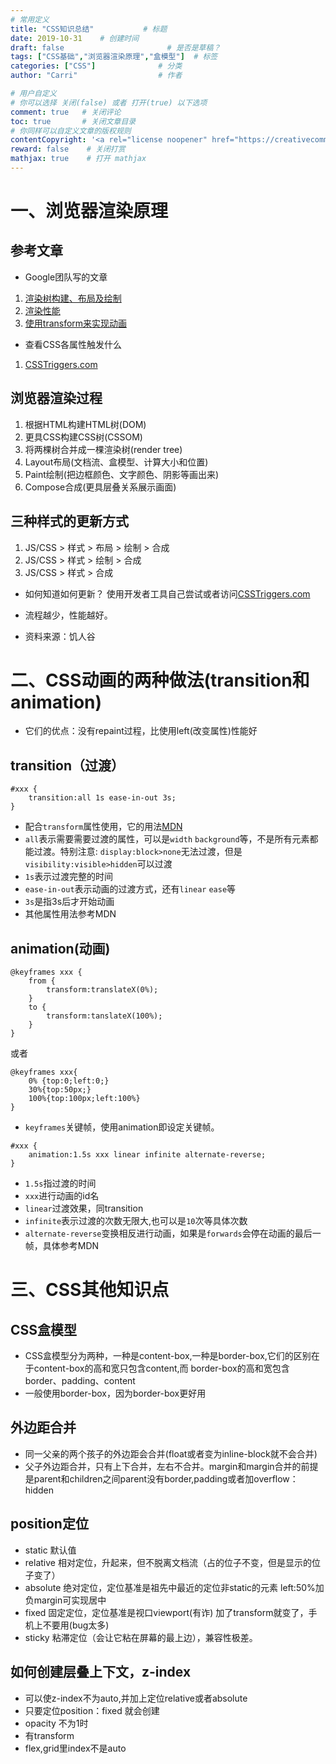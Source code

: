 ```yaml
---
# 常用定义
title: "CSS知识总结"           # 标题
date: 2019-10-31    # 创建时间
draft: false                       # 是否是草稿？
tags: ["CSS基础","浏览器渲染原理","盒模型"]  # 标签
categories: ["CSS"]              # 分类
author: "Carri"                  # 作者

# 用户自定义
# 你可以选择 关闭(false) 或者 打开(true) 以下选项
comment: true   # 关闭评论
toc: true       # 关闭文章目录
# 你同样可以自定义文章的版权规则
contentCopyright: '<a rel="license noopener" href="https://creativecommons.org/licenses/by-nc-nd/4.0/" target="_blank">CC BY-NC-ND 4.0</a>'
reward: false	 # 关闭打赏
mathjax: true    # 打开 mathjax
---
```



# 一、浏览器渲染原理

## 参考文章
* Google团队写的文章


1. [渲染树构建、布局及绘制](https://developers.google.com/web/fundamentals/performance/critical-rendering-path/render-tree-construction)
2. [渲染性能](https://developers.google.com/web/fundamentals/performance/rendering/)
3. [使用transform来实现动画](https://developers.google.com/web/fundamentals/performance/rendering/stick-to-compositor-only-properties-and-manage-layer-count)


* 查看CSS各属性触发什么


1. [CSSTriggers.com](https://csstriggers.com/)
   

## 浏览器渲染过程

1. 根据HTML构建HTML树(DOM)
2. 更具CSS构建CSS树(CSSOM)
3. 将两棵树合并成一棵渲染树(render tree)
4. Layout布局(文档流、盒模型、计算大小和位置)
5. Paint绘制(把边框颜色、文字颜色、阴影等画出来)
6. Compose合成(更具层叠关系展示画面)


## 三种样式的更新方式

1. JS/CSS > 样式 > 布局 > 绘制 > 合成
2. JS/CSS > 样式 > 绘制 > 合成
3. JS/CSS > 样式 > 合成

* 如何知道如何更新？ 使用开发者工具自己尝试或者访问[CSSTriggers.com](https://csstriggers.com/)

* 流程越少，性能越好。

* 资料来源：饥人谷



# 二、CSS动画的两种做法(transition和animation)

* 它们的优点：没有repaint过程，比使用left(改变属性)性能好

## transition（过渡）

```
#xxx {
    transition:all 1s ease-in-out 3s;
}
```
* 配合`transform`属性使用，它的用法[MDN](https://developer.mozilla.org/zh-CN/docs/Web/CSS/transform)
* `all`表示需要需要过渡的属性，可以是`width` `background`等，不是所有元素都能过渡。特别注意: `display:block>none`无法过渡，但是`visibility:visible>hidden`可以过渡
* `1s`表示过渡完整的时间
* `ease-in-out`表示动画的过渡方式，还有`linear` `ease`等
* `3s`是指3s后才开始动画
* 其他属性用法参考MDN
  

## animation(动画)
```
@keyframes xxx {
    from {
        transform:translateX(0%);
    }
    to {
        transform:tanslateX(100%);
    }
}
```
或者
```
@keyframes xxx{
    0% {top:0;left:0;}
    30%{top:50px;}
    100%{top:100px;left:100%}
}
```

* `keyframes`关键帧，使用animation即设定关键帧。


```
#xxx {
    animation:1.5s xxx linear infinite alternate-reverse;
}
```

* `1.5s`指过渡的时间
* `xxx`进行动画的id名
* `linear`过渡效果，同transition
* `infinite`表示过渡的次数无限大,也可以是`10`次等具体次数
* `alternate-reverse`变换相反进行动画，如果是`forwards`会停在动画的最后一帧，具体参考MDN


# 三、CSS其他知识点

## CSS盒模型
* CSS盒模型分为两种，一种是content-box,一种是border-box,它们的区别在于content-box的高和宽只包含content,而 border-box的高和宽包含border、padding、content
* 一般使用border-box，因为border-box更好用

## 外边距合并
* 同一父亲的两个孩子的外边距会合并(float或者变为inline-block就不会合并)
* 父子外边距合并，只有上下合并，左右不合并。margin和margin合并的前提是parent和children之间parent没有border,padding或者加overflow：hidden

## position定位
* static 默认值
* relative 相对定位，升起来，但不脱离文档流（占的位子不变，但是显示的位子变了）
* absolute 绝对定位，定位基准是祖先中最近的定位非static的元素 left:50%加负margin可实现居中
* fixed 固定定位，定位基准是视口viewport(有诈) 加了transform就变了，手机上不要用(bug太多)
* sticky 粘滞定位（会让它粘在屏幕的最上边），兼容性极差。

## 如何创建层叠上下文，z-index
* 可以使z-index不为auto,并加上定位relative或者absolute
* 只要定位position：fixed 就会创建
* opacity 不为1时
* 有transform
* flex,grid里index不是auto
